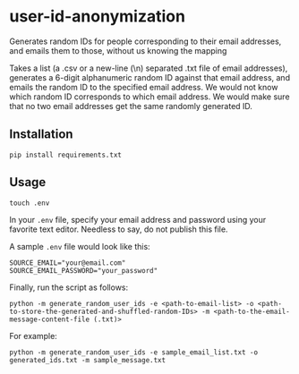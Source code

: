 # user-id-anonymization
Generates random IDs for people corresponding to their email addresses, and emails them to those, without us knowing the mapping

Takes a list (a .csv or a new-line (\n) separated .txt file of email addresses), generates a 6-digit alphanumeric random ID against that email address, and emails the random ID to the specified email address.
We would not know which random ID corresponds to which email address. We would make sure that no two email addresses get the same randomly generated ID.

## Installation
```
pip install requirements.txt
```

## Usage
```
touch .env
```

In your `.env` file, specify your email address and password using your favorite text editor. Needless to say, do not publish this file.

A sample `.env` file would look like this:

```
SOURCE_EMAIL="your@email.com"
SOURCE_EMAIL_PASSWORD="your_password"
```

Finally, run the script as follows:

```
python -m generate_random_user_ids -e <path-to-email-list> -o <path-to-store-the-generated-and-shuffled-random-IDs> -m <path-to-the-email-message-content-file (.txt)>
```

For example:

```
python -m generate_random_user_ids -e sample_email_list.txt -o generated_ids.txt -m sample_message.txt
```

